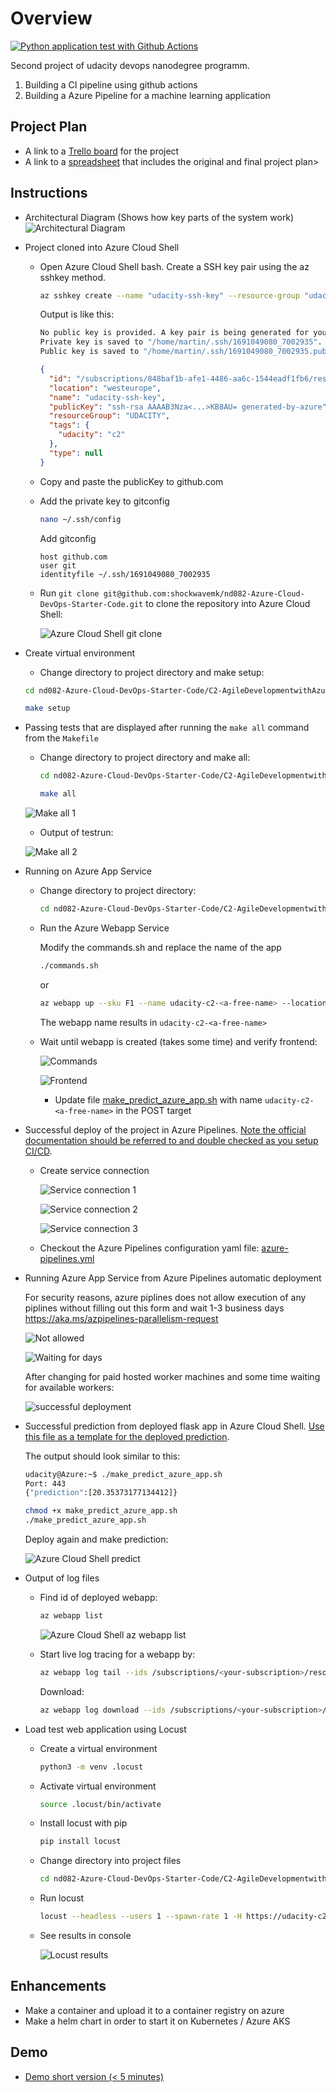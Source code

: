 # Overview

[![Python application test with Github Actions](https://github.com/shockwavemk/nd082-Azure-Cloud-DevOps-Starter-Code/actions/workflows/pythonapp.yml/badge.svg)](https://github.com/shockwavemk/nd082-Azure-Cloud-DevOps-Starter-Code/actions/workflows/pythonapp.yml)

Second project of udacity devops nanodegree programm.

1. Building a CI pipeline using github actions
2. Building a Azure Pipeline for a machine learning application

## Project Plan

- A link to a [Trello board](https://trello.com/b/VkWFu0cR/nd082-azure-cloud-devops) for the project
- A link to a [spreadsheet](./project-management.xlsx) that includes the original and final project plan>

## Instructions

- Architectural Diagram (Shows how key parts of the system work)
  ![Architectural Diagram](../../../screenshots/system-architecture-c2-udacity-overview.png)

- Project cloned into Azure Cloud Shell

  - Open Azure Cloud Shell bash. Create a SSH key pair using the az sshkey method.

    ```bash
    az sshkey create --name "udacity-ssh-key" --resource-group "udacity" --tags 'udacity=c2'
    ```

    Output is like this:

    ```bash
    No public key is provided. A key pair is being generated for you.
    Private key is saved to "/home/martin/.ssh/1691049080_7002935".
    Public key is saved to "/home/martin/.ssh/1691049080_7002935.pub".
    ```

    ```json
    {
      "id": "/subscriptions/848baf1b-afe1-4486-aa6c-1544eadf1fb6/resourceGroups/UDACITY/providers/Microsoft.Compute/sshPublicKeys/udacity-ssh-key",
      "location": "westeurope",
      "name": "udacity-ssh-key",
      "publicKey": "ssh-rsa AAAAB3Nza<...>KB8AU= generated-by-azure",
      "resourceGroup": "UDACITY",
      "tags": {
        "udacity": "c2"
      },
      "type": null
    }
    ```

  - Copy and paste the publicKey to github.com

  - Add the private key to gitconfig

    ```bash
    nano ~/.ssh/config
    ```

    Add gitconfig

    ```config
    host github.com
    user git
    identityfile ~/.ssh/1691049080_7002935
    ```

  - Run `git clone git@github.com:shockwavemk/nd082-Azure-Cloud-DevOps-Starter-Code.git` to clone the repository into Azure Cloud Shell:

    ![Azure Cloud Shell git clone](../../../screenshots/git-clone.png)

- Create virtual environment

    - Change directory to project directory and make setup:

    ```bash
    cd nd082-Azure-Cloud-DevOps-Starter-Code/C2-AgileDevelopmentwithAzure/project/starter_files/flask-sklearn/

    make setup
    ```

- Passing tests that are displayed after running the `make all` command from the `Makefile`

  - Change directory to project directory and make all:
  
    ```bash
    cd nd082-Azure-Cloud-DevOps-Starter-Code/C2-AgileDevelopmentwithAzure/project/starter_files/flask-sklearn/

    make all
    ```

  ![Make all 1](../../../screenshots/make-all-az-sklearn.png)

  - Output of testrun:

  ![Make all 2](../../../screenshots/passed-tests-make-test.png)

- Running on Azure App Service

  - Change directory to project directory:
  
    ```bash
    cd nd082-Azure-Cloud-DevOps-Starter-Code/C2-AgileDevelopmentwithAzure/project/starter_files/flask-sklearn/
    ```

  - Run the Azure Webapp Service

    Modify the commands.sh and replace the name of the app

    ```bash
    ./commands.sh
    ```

    or

    ```bash
    az webapp up --sku F1 --name udacity-c2-<a-free-name> --location "westeurope" 
    ```

    The webapp name results in `udacity-c2-<a-free-name>`

  - Wait until webapp is created (takes some time) and verify frontend:

    ![Commands](../../../screenshots/azure-webapp-deployment-shell.png)

    ![Frontend](../../../screenshots/azure-webapp-browser-load.png)

    - Update file [make_predict_azure_app.sh](make_predict_azure_app.sh) with  name `udacity-c2-<a-free-name>` in the POST target

- Successful deploy of the project in Azure Pipelines. [Note the official documentation should be referred to and double checked as you setup CI/CD](https://docs.microsoft.com/en-us/azure/devops/pipelines/ecosystems/python-webapp?view=azure-devops).

  - Create service connection

    ![Service connection 1](../../../screenshots/service-connection.png)

    ![Service connection 2](../../../screenshots/service-connection2.png)

    ![Service connection 3](../../../screenshots/service-connection3.png)

  - Checkout the Azure Pipelines configuration yaml file: [azure-pipelines.yml](../../../../azure-pipeline.yml)

- Running Azure App Service from Azure Pipelines automatic deployment

  For security reasons, azure piplines does not allow execution of any piplines without filling out this form and wait 1-3 business days https://aka.ms/azpipelines-parallelism-request

  ![Not allowed](../../../screenshots/not-allowed.png)

  ![Waiting for days](../../../screenshots/devops-does-not-allow-buildjobs-on-new-accounts.png)

  After changing for paid hosted worker machines and some time waiting for available workers:

  ![successful deployment](../../../screenshots/success-job-run-azure-devops.png)

- Successful prediction from deployed flask app in Azure Cloud Shell. [Use this file as a template for the deployed prediction](https://github.com/udacity/nd082-Azure-Cloud-DevOps-Starter-Code/blob/master/C2-AgileDevelopmentwithAzure/project/starter_files/flask-sklearn/make_predict_azure_app.sh).

  The output should look similar to this:

  ```bash
  udacity@Azure:~$ ./make_predict_azure_app.sh
  Port: 443
  {"prediction":[20.35373177134412]}
  ```

  ```bash
  chmod +x make_predict_azure_app.sh
  ./make_predict_azure_app.sh
  ```

  Deploy again and make prediction:

  ![Azure Cloud Shell predict](../../../screenshots/prediction-result-console.png)

- Output of log files

  - Find id of deployed webapp:

    ```bash
    az webapp list
    ```

    ![Azure Cloud Shell az webapp list](../../../screenshots/list-webapps.png)

  - Start live log tracing for a webapp by:

    ```bash
    az webapp log tail --ids /subscriptions/<your-subscription>/resourceGroups/<resource-group>/providers/Microsoft.Web/sites/udacity-c2-<a-free-name>
    ```

    Download:
  
    ```bash
    az webapp log download --ids /subscriptions/<your-subscription>/resourceGroups/<resource-group>/providers/Microsoft.Web/sites/udacity-c2-<a-free-name>
    ```

- Load test web application using Locust

  - Create a virtual environment
  
    ```bash
    python3 -m venv .locust
    ```

  - Activate virtual environment

    ```bash
    source .locust/bin/activate
    ```

  - Install locust with pip
  
    ```bash
    pip install locust
    ```

  - Change directory into project files

    ```bash
    cd nd082-Azure-Cloud-DevOps-Starter-Code/C2-AgileDevelopmentwithAzure/project/starter_files/flask-sklearn/
    ```

  - Run locust

    ```bash
    locust --headless --users 1 --spawn-rate 1 -H https://udacity-c2-<a-free-name>.azurewebsites.net
    ```

  - See results in console

    ![Locust results](../../../screenshots/locust-results.png)

## Enhancements

- Make a container and upload it to a container registry on azure
- Make a helm chart in order to start it on Kubernetes / Azure AKS

## Demo
- [Demo short version (< 5 minutes)](https://www.youtube.com/watch?v=Y3zoXvH_YD4)
